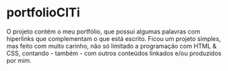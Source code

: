 # portfolioCITi
O projeto contém o meu portfólio, que possui algumas palavras com hiperlinks que complementam o que está escrito. Ficou um projeto simples, mas feito com muito carinho, não só limitado a programação com HTML & CSS, contando - também - com outros conteúdos linkados e/ou produzidos por mim.
